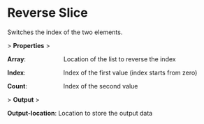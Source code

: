 # Reverse Slice

Switches the index of the two elements.

&gt; **Properties**
&gt; 

**Array**:                      Location of the list to reverse the index

**Index**:                      Index of the first value (index starts from zero)

**Count**:                     Index of the second value

&gt; **Output**
&gt; 

**Output-location**: Location to store the output data